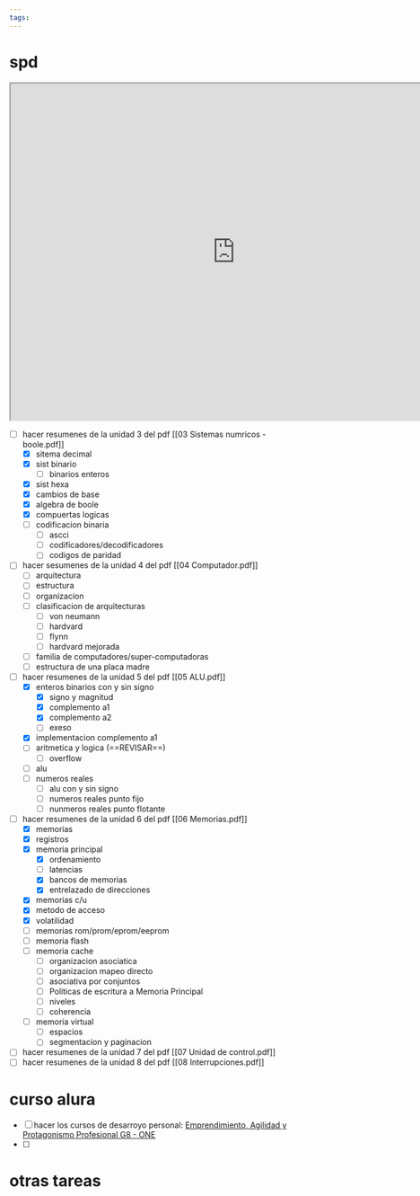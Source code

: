 ```yaml
---
tags:
---
```

# spd

<iframe src="https://campusvirtualecyt.unsam.edu.ar/mod/resource/view.php?id=153650" width="800" height="600"></iframe>

- [ ] hacer resumenes de la unidad 3 del pdf [[03 Sistemas numricos - boole.pdf]]
	- [x] sitema decimal
	- [x] sist binario
		- [ ] binarios enteros
	- [x] sist hexa
	- [x] cambios de base
	- [x] algebra de boole
	- [x] compuertas logicas
	- [ ] codificacion binaria
		- [ ] ascci
		- [ ] codificadores/decodificadores
		- [ ] codigos de paridad

- [ ] hacer sesumenes de la unidad 4 del pdf [[04 Computador.pdf]]
	- [ ] arquitectura
	- [ ] estructura
	- [ ] organizacion
	- [ ] clasificacion de arquitecturas
		- [ ] von neumann
		- [ ] hardvard
		- [ ] flynn 
		- [ ] hardvard mejorada
	- [ ] familia de computadores/super-computadoras
	- [ ] estructura de una placa madre

- [ ] hacer resumenes de la unidad 5 del pdf [[05 ALU.pdf]]
	- [x] enteros binarios con y sin signo
		- [x] signo y magnitud
		- [x] complemento a1
		- [x] complemento a2
		- [ ] exeso
	- [x] implementacion complemento a1
	- [ ] aritmetica y logica (==REVISAR==)
		- [ ] overflow
	- [ ] alu
	- [ ] numeros reales
		- [ ] alu con y sin signo
		- [ ] numeros reales punto fijo
		- [ ] nunmeros reales punto flotante

- [ ] hacer resumenes de la unidad 6 del pdf [[06 Memorias.pdf]]
	- [x] memorias
	- [x] registros
	- [x] memoria principal
		- [x] ordenamiento
		- [ ] latencias
		- [x] bancos de memorias
		- [x] entrelazado de direcciones
	- [x] memorias c/u
	- [x] metodo de acceso
	- [x] volatilidad
	- [ ] memorias rom/prom/eprom/eeprom
	- [ ] memoria flash
	- [ ] memoria cache
		- [ ] organizacion asociatica
		- [ ] organizacion mapeo directo
		- [ ] asociativa por conjuntos
		- [ ] Políticas de escritura a Memoria Principal
		- [ ] niveles
		- [ ] coherencia
	- [ ] memoria virtual
		- [ ] espacios
		- [ ] segmentacion y paginacion

- [ ] hacer resumenes de la unidad 7 del pdf [[07 Unidad de control.pdf]]
- [ ] hacer resumenes de la unidad 8 del pdf [[08 Interrupciones.pdf]]

# curso alura

- [ ] hacer los cursos de desarroyo personal: [Emprendimiento, Agilidad y Protagonismo Profesional G8 - ONE](https://app.aluracursos.com/formacion-emprendimiento-agilidad-y-protagonismo-profesional-grupo8-one)
- [ ] 

# otras tareas




